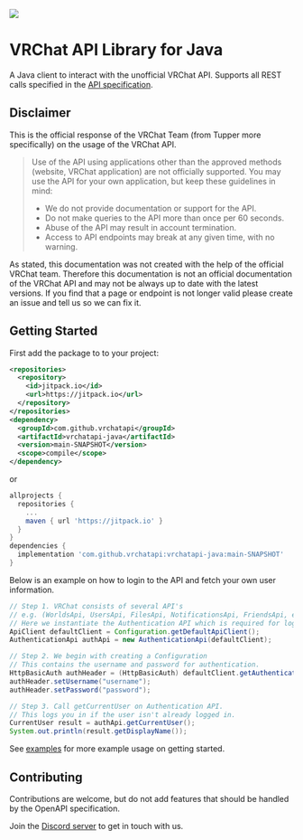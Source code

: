 ![](https://github.com/vrchatapi/vrchatapi.github.io/blob/master/assets/img/lang/lang_java_banner_1500x300.png?raw=true)

# VRChat API Library for Java

A Java client to interact with the unofficial VRChat API. Supports all REST calls specified in the [API specification](https://github.com/vrchatapi/specification).

## Disclaimer

This is the official response of the VRChat Team (from Tupper more specifically) on the usage of the VRChat API.

> Use of the API using applications other than the approved methods (website, VRChat application) are not officially supported. You may use the API for your own application, but keep these guidelines in mind:
> * We do not provide documentation or support for the API.
> * Do not make queries to the API more than once per 60 seconds.
> * Abuse of the API may result in account termination.
> * Access to API endpoints may break at any given time, with no warning.

As stated, this documentation was not created with the help of the official VRChat team. Therefore this documentation is not an official documentation of the VRChat API and may not be always up to date with the latest versions. If you find that a page or endpoint is not longer valid please create an issue and tell us so we can fix it.

## Getting Started

First add the package to to your project:
```xml
<repositories>
  <repository>
    <id>jitpack.io</id>
    <url>https://jitpack.io</url>
  </repository>
</repositories>
<dependency>
  <groupId>com.github.vrchatapi</groupId>
  <artifactId>vrchatapi-java</artifactId>
  <version>main-SNAPSHOT</version>
  <scope>compile</scope>
</dependency>
```
or
```groovy
allprojects {
  repositories {
    ...
    maven { url 'https://jitpack.io' }
  }
}
dependencies {
  implementation 'com.github.vrchatapi:vrchatapi-java:main-SNAPSHOT'
}
```

Below is an example on how to login to the API and fetch your own user information.

```java
// Step 1. VRChat consists of several API's
// e.g. (WorldsApi, UsersApi, FilesApi, NotificationsApi, FriendsApi, etc...)
// Here we instantiate the Authentication API which is required for logging in.
ApiClient defaultClient = Configuration.getDefaultApiClient();
AuthenticationApi authApi = new AuthenticationApi(defaultClient);

// Step 2. We begin with creating a Configuration
// This contains the username and password for authentication.
HttpBasicAuth authHeader = (HttpBasicAuth) defaultClient.getAuthentication("authHeader");
authHeader.setUsername("username");
authHeader.setPassword("password");

// Step 3. Call getCurrentUser on Authentication API.
// This logs you in if the user isn't already logged in.
CurrentUser result = authApi.getCurrentUser();
System.out.println(result.getDisplayName());
```

See [examples](https://github.com/vrchatapi/vrchatapi-java/blob/master/examples) for more example usage on getting started.

## Contributing

Contributions are welcome, but do not add features that should be handled by the OpenAPI specification.

Join the [Discord server](https://discord.gg/Ge2APMhPfD) to get in touch with us.
